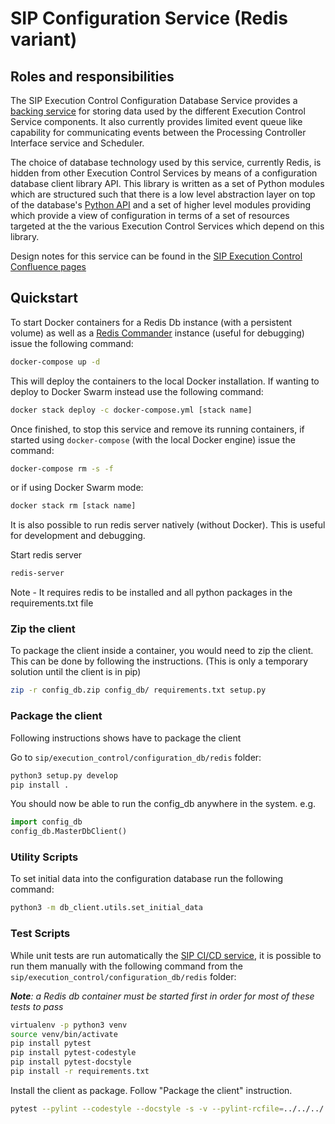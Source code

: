 # SIP Configuration Service (Redis variant)

## Roles and responsibilities

The SIP Execution Control Configuration Database Service provides a 
[backing service](https://12factor.net/backing-services) for storing data used
by the different Execution Control Service components. It also currently 
provides limited event queue like capability for communicating events
between the Processing Controller Interface service and Scheduler. 

The choice of database technology used by this service, currently Redis, 
is hidden from other Execution Control Services by means of a configuration 
database client library API. This library is written as a set of Python 
modules which are structured such that there is a low level abstraction 
layer on top of the database's 
[Python API](https://redis-py.readthedocs.io/en/latest/) and a set of higher 
level modules providing which provide a view of configuration in terms of a set
of resources targeted at the the various Execution Control Services which 
depend on this library.

Design notes for this service can be found in the
[SIP Execution Control Confluence pages](https://confluence.ska-sdp.org/display/WBS/SIP%3A+%5BEC%5D+Configuration+Database+Service)

## Quickstart

To start Docker containers for a Redis Db instance (with a persistent volume)
as well as a [Redis Commander](https://github.com/joeferner/redis-commander)
instance (useful for debugging) issue the following command:

```bash
docker-compose up -d
```

This will deploy the containers to the local Docker installation. If wanting
to deploy to Docker Swarm instead use the following command:

```bash
docker stack deploy -c docker-compose.yml [stack name]
```

Once finished, to stop this service and remove its running containers, if
started using `docker-compose` (with the local Docker engine) issue the
command:

```bash
docker-compose rm -s -f
```

or if using Docker Swarm mode:

```bash
docker stack rm [stack name]
```

It is also possible to run redis server natively (without Docker). This is
useful for development and debugging.

Start redis server

```bash
redis-server
```

Note - It requires redis to be installed and all python packages in the
requirements.txt file

### Zip the client

To package the client inside a container, you would need to zip the client. This
can be done by following the instructions. (This is only a temporary solution until 
the client is in pip)

```bash
zip -r config_db.zip config_db/ requirements.txt setup.py
```

### Package the client

Following instructions shows have to package the client

Go to `sip/execution_control/configuration_db/redis` folder:

```bash
python3 setup.py develop
pip install .
```

You should now be able to run the config_db anywhere in the system. 
e.g.

```python
import config_db
config_db.MasterDbClient()
```



### Utility Scripts

To set initial data into the configuration database run the following command:

```bash
python3 -m db_client.utils.set_initial_data
```

### Test Scripts


While unit tests are run automatically the 
[SIP CI/CD service](https://travis-ci.com/SKA-ScienceDataProcessor/integration-prototype),
it is possible to run them manually with the following command from the
`sip/execution_control/configuration_db/redis` folder:

***Note**: a Redis db container must be started first in order for most of
these tests to pass*

```bash
virtualenv -p python3 venv
source venv/bin/activate
pip install pytest
pip install pytest-codestyle
pip install pytest-docstyle
pip install -r requirements.txt
```

Install the client as package. Follow "Package the client" instruction.

```bash
pytest --pylint --codestyle --docstyle -s -v --pylint-rcfile=../../../../.pylintrc 
```
